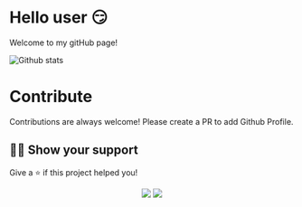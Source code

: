 
<!--
**KaranrajMokan/karanrajmokan** is a ✨ _special_ ✨ repository because its `README.md` (this file) appears on your GitHub profile.


Here are some ideas to get you started:

- 🔭 I’m currently working on ...
- 🌱 I’m currently learning ...
- 👯 I’m looking to collaborate on ...
- 🤔 I’m looking for help with ...
- 💬 Ask me about ...
- 📫 How to reach me: ...
- 😄 Pronouns: ...
- ⚡ Fun fact: ...
-->

# Hello user 😏

Welcome to my gitHub page!

![Github stats](https://github-readme-stats.vercel.app/api?username=karanrajmokan)


# Contribute

Contributions are always welcome! Please create a PR to add Github Profile.

## :man_astronaut: Show your support

Give a ⭐️  if this project helped you!

<p align="center">
<a href="https://www.instagram.com/_kjs.gram_/"> <img src="https://img.icons8.com/material-outlined/24/000000/instagram-new--v2.png"/></a>
<a href= "https://twitter.com//karanrajmokan"><img src="https://img.icons8.com/material-outlined/32/000000/twitter.png"/></a>
</p>
